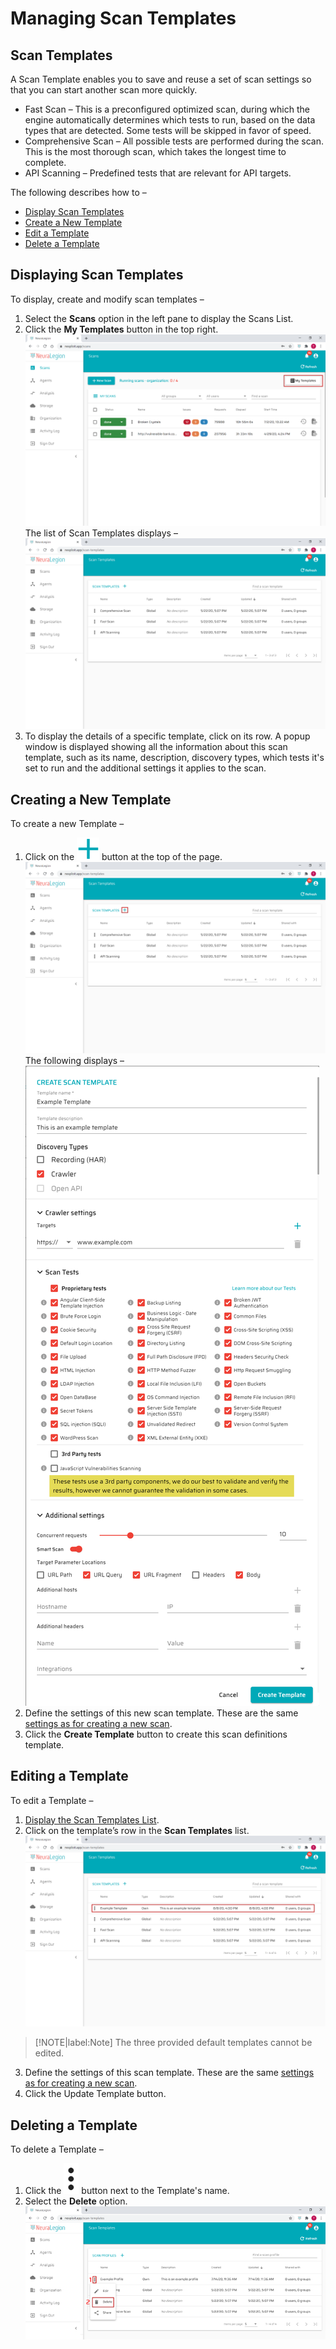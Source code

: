 # Managing Scan Templates
## Scan Templates
A Scan Template enables you to save and reuse a set of scan settings so that you can start another scan more quickly. 
* Fast Scan – This is a preconfigured optimized scan, during which the engine automatically determines which tests to run, based on the data types that are detected. Some tests will be skipped in favor of speed.
* Comprehensive Scan – All possible tests are performed during the scan. This is the most thorough scan, which takes the longest time to complete.
* API Scanning – Predefined tests that are relevant for API targets. 

The following describes how to –
* [Display Scan Templates](#Displaying-Scan-Templates)
* [Create a New Template](#Creating-a-New-Template)
* [Edit a Template](#Editing-a-Template)
* [Delete a Template](#Deleting-a-Template) 

## Displaying Scan Templates
To display, create and modify scan templates –
1. Select the **Scans** option in the left pane to display the Scans List. 
2. Click the **My Templates** button in the top right.\
![My-Templates](media/my-templates.png ':size=45%')\
The list of Scan Templates displays –\
![Scan-Templates](media/scan-templates.png ':size=45%')
3. To display the details of a specific template, click on its row. A popup window is displayed showing all the information about this scan template, such as its name, description, discovery types, which tests it's set to run and the additional settings it applies to the scan.

## Creating a New Template
To create a new Template –
1. Click on the ![Plus-Button](media\plus-button.png ':size=3%') button at the top of the page.\
![New-Template](media\new-template-1.png ':size=45%')\
The following displays –\
![New-Template](media\new-template-2.png ':size=45%')
2. Define the settings of this new scan template. These are the same [settings as for creating a new scan](guide/np-web-ui/scanning/creating-new-scan.md). 
3. Click the **Create Template** button to create this scan definitions template.

## Editing a Template
To edit a Template –
1. [Display the Scan Templates List](#Displaying-Scan-Templates).
2. Click on the template’s row in the **Scan Templates** list.\
![Edit-Template](media/edit-template.png ':size=45%')
> [!NOTE|label:Note]
The three provided default templates cannot be edited.
3. Define the settings of this scan template. These are the same [settings as for creating a new scan](guide/np-web-ui/scanning/creating-new-scan.md).
4. Click the Update Template button.

## Deleting a Template
To delete a Template –
1. Click the ![Dots](media/dots.png ':size=1%') button next to the Template's name.
2. Select the **Delete** option.\
![Delete-Template](media/delete-template.png ':size=45%')
